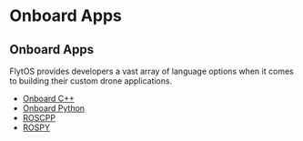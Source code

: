 # Onboard Apps

## Onboard Apps

FlytOS provides developers a vast array of language options when it comes to building their custom drone applications.

* [Onboard C++](onboard-c++.md)
* [Onboard Python](onboard-python.md)
* [ROSCPP](roscpp.md)
* [ROSPY](rospy.md)

